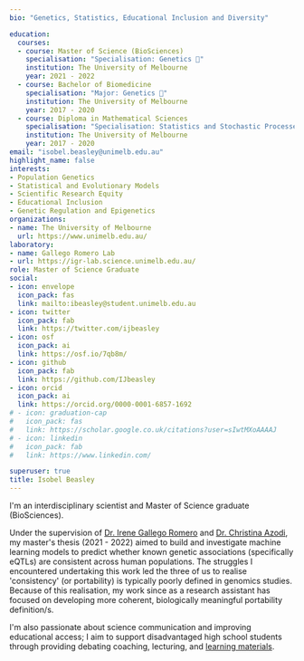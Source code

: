 ```yaml
---
bio: "Genetics, Statistics, Educational Inclusion and Diversity"

education:
  courses:
  - course: Master of Science (BioSciences)
    specialisation: "Specialisation: Genetics 🧬"
    institution: The University of Melbourne
    year: 2021 - 2022
  - course: Bachelor of Biomedicine 
    specialisation: "Major: Genetics 🧬"
    institution: The University of Melbourne
    year: 2017 - 2020
  - course: Diploma in Mathematical Sciences
    specialisation: "Specialisation: Statistics and Stochastic Processes 📊 "
    institution: The University of Melbourne
    year: 2017 - 2020
email: "isobel.beasley@unimelb.edu.au"
highlight_name: false
interests:
- Population Genetics
- Statistical and Evolutionary Models
- Scientific Research Equity
- Educational Inclusion
- Genetic Regulation and Epigenetics
organizations:
- name: The University of Melbourne
  url: https://www.unimelb.edu.au/
laboratory: 
- name: Gallego Romero Lab
- url: https://igr-lab.science.unimelb.edu.au/
role: Master of Science Graduate
social:
- icon: envelope
  icon_pack: fas
  link: mailto:ibeasley@student.unimelb.edu.au
- icon: twitter
  icon_pack: fab
  link: https://twitter.com/ijbeasley
- icon: osf
  icon_pack: ai
  link: https://osf.io/7qb8m/
- icon: github
  icon_pack: fab
  link: https://github.com/IJbeasley
- icon: orcid
  icon_pack: ai
  link: https://orcid.org/0000-0001-6857-1692
# - icon: graduation-cap
#   icon_pack: fas
#   link: https://scholar.google.co.uk/citations?user=sIwtMXoAAAAJ
# - icon: linkedin
#   icon_pack: fab
#   link: https://www.linkedin.com/

superuser: true
title: Isobel Beasley 
---
```


I'm an interdisciplinary scientist and Master of Science graduate (BioSciences).

Under the supervision of [Dr. Irene Gallego Romero](https://igr-lab.science.unimelb.edu.au/)  and [Dr. Christina Azodi](https://www.svi.edu.au/research_themes/research_staff/christina_azodi), my master's thesis (2021 - 2022) aimed to build and investigate machine learning models to predict whether known genetic associations (specifically eQTLs) are consistent across human populations. The struggles I encountered undertaking this work led the three of us to realise 'consistency' (or portability) is typically poorly defined in genomics studies. Because of this realisation, my work since as a research assistant has focused on developing more coherent, biologically meaningful portability definition/s. 

I'm also passionate about science communication and improving educational access; I aim to support disadvantaged high school students through providing debating coaching, lecturing, and [learning materials](vce-biology).




